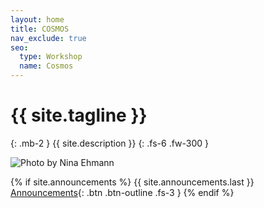 ```yaml
---
layout: home
title: COSMOS
nav_exclude: true
seo:
  type: Workshop
  name: Cosmos
---
```


# {{ site.tagline }}
{: .mb-2 }
{{ site.description }}
{: .fs-6 .fw-300 }

<img src="{{site.baseurl}}/assets/images/bridge.JPG" title="Photo by Nina Ehmann">

{% if site.announcements %}
{{ site.announcements.last }}
[Announcements](announcements.md){: .btn .btn-outline .fs-3 }
{% endif %}

